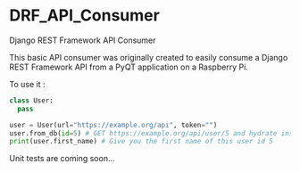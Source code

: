 # DRF_API_Consumer
Django REST Framework API Consumer

This basic API consumer was originally created to easily consume a Django REST Framework API from a PyQT application on a Raspberry Pi.

To use it :
```py
class User:
  pass

user = User(url="https://example.org/api", token="")
user.from_db(id=5) # GET https://example.org/api/user/5 and hydrate instance
print(user.first_name) # Give you the first name of this user id 5
```

Unit tests are coming soon...
